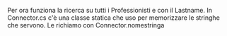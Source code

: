Per ora funziona la ricerca su tutti i Professionisti e con il Lastname.
In Connector.cs c'è una classe statica che uso per memorizzare le stringhe che servono. Le richiamo con Connector.nomestringa
